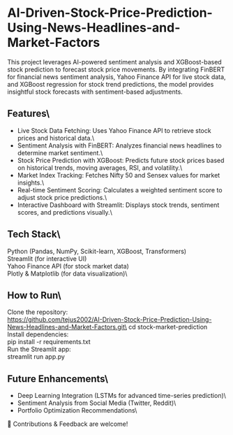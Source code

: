 # AI-Driven-Stock-Price-Prediction-Using-News-Headlines-and-Market-Factors
This project leverages AI-powered sentiment analysis and XGBoost-based stock prediction to forecast stock price movements. By integrating FinBERT for financial news sentiment analysis, Yahoo Finance API for live stock data, and XGBoost regression for stock trend predictions, the model provides insightful stock forecasts with sentiment-based adjustments.

## Features\
* Live Stock Data Fetching: Uses Yahoo Finance API to retrieve stock prices and historical data.\
* Sentiment Analysis with FinBERT: Analyzes financial news headlines to determine market sentiment.\
* Stock Price Prediction with XGBoost: Predicts future stock prices based on historical trends, moving averages, RSI, and volatility.\
* Market Index Tracking: Fetches Nifty 50 and Sensex values for market insights.\
* Real-time Sentiment Scoring: Calculates a weighted sentiment score to adjust stock price predictions.\
* Interactive Dashboard with Streamlit: Displays stock trends, sentiment scores, and predictions visually.\

## Tech Stack\
Python (Pandas, NumPy, Scikit-learn, XGBoost, Transformers)\
Streamlit (for interactive UI)\
Yahoo Finance API (for stock market data)\
Plotly & Matplotlib (for data visualization)\

## How to Run\
Clone the repository:\
https://github.com/tejus2002/AI-Driven-Stock-Price-Prediction-Using-News-Headlines-and-Market-Factors.git\
cd stock-market-prediction\
Install dependencies:\
pip install -r requirements.txt\
Run the Streamlit app:\
streamlit run app.py

## Future Enhancements\
* Deep Learning Integration (LSTMs for advanced time-series prediction)\
* Sentiment Analysis from Social Media (Twitter, Reddit)\
* Portfolio Optimization Recommendations\

🚀 Contributions & Feedback are welcome!
